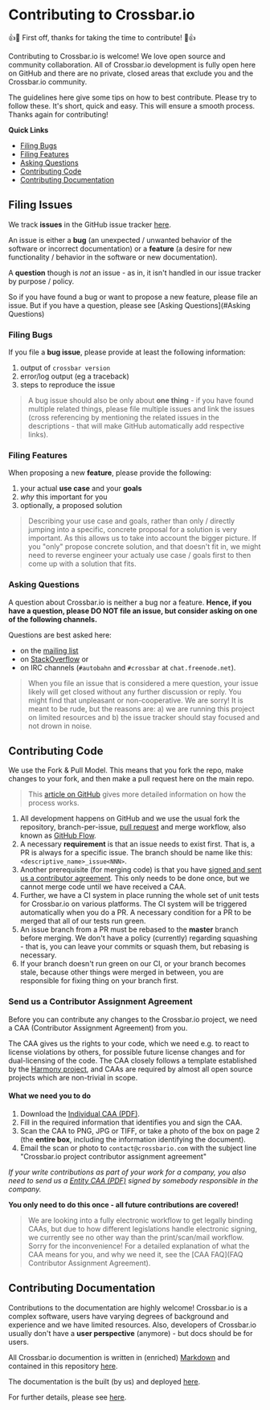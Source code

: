 # Contributing to Crossbar.io

:+1::tada: First off, thanks for taking the time to contribute! :tada::+1:

Contributing to Crossbar.io is welcome! We love open source and community collaboration. All of Crossbar.io development is fully open here on GitHub and there are no private, closed areas that exclude you and the Crossbar.io community.

The guidelines here give some tips on how to best contribute. Please try to follow these. It's short, quick and easy. This will ensure a smooth process. Thanks again for contributing!

**Quick Links**

* [Filing Bugs](#filing-bugs)
* [Filing Features](#filing-features)
* [Asking Questions](#asking-questions)
* [Contributing Code](#contributing-code)
* [Contributing Documentation](#contributing-documentation)

## Filing Issues

We track **issues** in the GitHub issue tracker [here](https://github.com/crossbario/crossbar/issues).

An issue is either a **bug** (an unexpected / unwanted behavior of the software or incorrect documentation) or a **feature** (a desire for new functionality / behavior in the software or new documentation).

A **question** though is *not* an issue - as in, it isn't handled in our issue tracker by purpose / policy.

So if you have found a bug or want to propose a new feature, please file an issue. But if you have a question, please see [Asking Questions](#Asking Questions)

### Filing Bugs

If you file a **bug issue**, please provide at least the following information:

1. output of `crossbar version`
2. error/log output (eg a traceback)
3. steps to reproduce the issue

> A bug issue should also be only about **one thing** - if you have found multiple related things, please file multiple issues and link the issues (cross referencing by mentioning the related issues in the descriptions - that will make GitHub automatically add respective links).

### Filing Features

When proposing a new **feature**, please provide the following:

1. your actual **use case** and your **goals**
2. *why* this important for you
3. optionally, a proposed solution

> Describing your use case and goals, rather than only / directly jumping into a specific, concrete proposal for a solution is very important. As this allows us to take into account the bigger picture. If you "only" propose concrete solution, and that doesn't fit in, we might need to reverse engineer your actualy use case / goals first to then come up with a solution that fits.

### Asking Questions

A question about Crossbar.io is neither a bug nor a feature. **Hence, if you have a question, please DO NOT file an issue, but consider asking on one of the following channels.**

Questions are best asked here:

* on the [mailing list](https://groups.google.com/forum/#!forum/crossbario)
* on [StackOverflow](http://stackoverflow.com/questions/ask?tags=crossbar,wamp) or
* on IRC channels (`#autobahn` and `#crossbar` at `chat.freenode.net`).

> When you file an issue that is considered a mere question, your issue likely will get closed without any further discussion or reply. You might find that unpleasant or non-cooperative. We are sorry! It is meant to be rude, but the reasons are: a) we are running this project on limited resources and b) the issue tracker should stay focused and not drown in noise.

## Contributing Code

We use the Fork & Pull Model. This means that you fork the repo, make changes to your fork, and then make a pull request here on the main repo.

> This [article on GitHub](https://help.github.com/articles/using-pull-requests) gives more detailed information on how the process works.

1. All development happens on GitHub and we use the usual fork the repository, branch-per-issue, [pull request](https://help.github.com/articles/using-pull-requests) and merge workflow, also known as [GitHub Flow](https://guides.github.com/introduction/flow/).
2. A necessary **requirement** is that an issue needs to exist first. That is, a PR is always for a specific issue. The branch should be name like this: `<descriptive_name>_issue<NNN>`.
3. Another prerequisite (for merging code) is that you have [signed and sent us a contributor agreement](#send-us-a-contributor-assignment-agreement). This only needs to be done once, but we cannot merge code until we have received a CAA.
4. Further, we have a CI system in place running the whole set of unit tests for Crossbar.io on various platforms. The CI system will be triggered automatically when you do a PR. A necessary condition for a PR to be merged that all of our tests run green.
5. An issue branch from a PR must be rebased to the **master** branch before merging. We don't have a policy (currently) regarding squashing - that is, you can leave your commits or squash them, but rebasing is necessary.
6. If your branch doesn't run green on our CI, or your branch becomes stale, because other things were merged in between, you are responsible for fixing thing on your branch first.

### Send us a Contributor Assignment Agreement

Before you can contribute any changes to the Crossbar.io project, we need a CAA (Contributor Assignment Agreement) from you.

The CAA gives us the rights to your code, which we need e.g. to react to license violations by others, for possible future license changes and for dual-licensing of the code. The CAA closely follows a template established by the [Harmony project](http://harmonyagreements.org/), and CAAs are required by almost all open source projects which are non-trivial in scope.

#### What we need you to do

1. Download the [Individual CAA (PDF)](https://github.com/crossbario/crossbar/raw/master/legal/individual_caa.pdf).
2. Fill in the required information that identifies you and sign the CAA.
3. Scan the CAA to PNG, JPG or TIFF, or take a photo of the box on page 2 (the **entire box**, including the information identifying the document).
4. Email the scan or photo to `contact@crossbario.com` with the subject line "Crossbar.io project contributor assignment agreement"

*If your write contributions as part of your work for a company, you also need to send us a [Entity CAA (PDF)](https://github.com/crossbario/crossbar/raw/master/legal/entity_caa.pdf) signed by somebody responsible in the company.*

**You only need to do this once - all future contributions are covered!**

> We are looking into a fully electronic workflow to get legally binding CAAs, but due to how different legislations handle electronic signing, we currently see no other way than the print/scan/mail workflow. Sorry for the inconvenience! For a detailed explanation of what the CAA means for you, and why we need it, see the [CAA FAQ](FAQ Contributor Assignment Agreement).

## Contributing Documentation

Contributions to the documentation are highly welcome! Crossbar.io is a complex software, users have varying degrees of background and experience and we have limited resources. Also, developers of Crossbar.io usually don't have a **user perspective** (anymore) - but docs should be for users.

All Crossbar.io documention is written in (enriched) [Markdown](https://en.wikipedia.org/wiki/Markdown) and contained in this repository [here](https://github.com/crossbario/crossbar/tree/master/docs).

The documentation is the built (by us) and deployed [here](http://crossbar.io/docs/).

For further details, please see [here](https://github.com/crossbario/crossbar/tree/master/docs/README.md).
